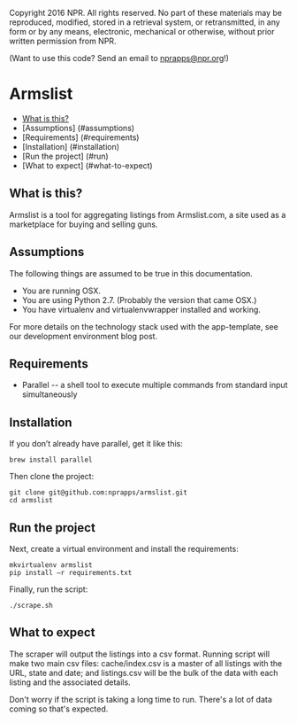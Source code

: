 Copyright 2016 NPR. All rights reserved. No part of these materials may be reproduced, modified, stored in a retrieval system, or retransmitted, in any form or by any means, electronic, mechanical or otherwise, without prior written permission from NPR.

(Want to use this code? Send an email to nprapps@npr.org!)

# Armslist

* [What is this?](#what-is-this)
* [Assumptions] (#assumptions)
* [Requirements] (#requirements)
* [Installation] (#installation)
* [Run the project] (#run)
* [What to expect] (#what-to-expect)

## What is this? <a id="what-is-this"></a>

Armslist is a tool for aggregating listings from Armslist.com, a site used as a marketplace for buying and selling guns.  

## Assumptions <a id="assumptions"></a>

The following things are assumed to be true in this documentation.
* You are running OSX.
* You are using Python 2.7. (Probably the version that came OSX.)
* You have virtualenv and virtualenvwrapper installed and working.

For more details on the technology stack used with the app-template, see our development environment blog post.

## Requirements <a id="requirements"></a>

* Parallel -- a shell tool to execute multiple commands from standard input simultaneously

## Installation <a id="installation"></a>

If you don’t already have parallel, get it like this:

```
brew install parallel
```

Then clone the project:

```
git clone git@github.com:nprapps/armslist.git
cd armslist
```

## Run the project <a id="run"></a>

Next, create a virtual environment and install the requirements:

```
mkvirtualenv armslist
pip install –r requirements.txt
```

Finally, run the script:

```
./scrape.sh
```

## What to expect <a id="what-to-expect"></a>

The scraper will output the listings into a csv format. Running script will make two main csv files: cache/index.csv is a master of all listings with the URL, state and date; and listings.csv will be the bulk of the data with each listing and the associated details.

Don't worry if the script is taking a long time to run. There's a lot of data coming so that's expected. 
